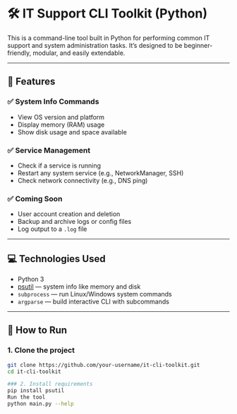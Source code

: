 # 🛠️ IT Support CLI Toolkit (Python)

This is a command-line tool built in Python for performing common IT support and system administration tasks. It’s designed to be beginner-friendly, modular, and easily extendable.

---

## 📌 Features

### ✅ System Info Commands
- View OS version and platform
- Display memory (RAM) usage
- Show disk usage and space available

### ✅ Service Management
- Check if a service is running
- Restart any system service (e.g., NetworkManager, SSH)
- Check network connectivity (e.g., DNS ping)

### ✅ Coming Soon
- User account creation and deletion
- Backup and archive logs or config files
- Log output to a `.log` file

---

## 💻 Technologies Used

- Python 3
- [psutil](https://pypi.org/project/psutil/) — system info like memory and disk
- `subprocess` — run Linux/Windows system commands
- `argparse` — build interactive CLI with subcommands

---

## 🚀 How to Run

### 1. Clone the project
```bash
git clone https://github.com/your-username/it-cli-toolkit.git
cd it-cli-toolkit

### 2. Install requirements
pip install psutil
Run the tool
python main.py --help


